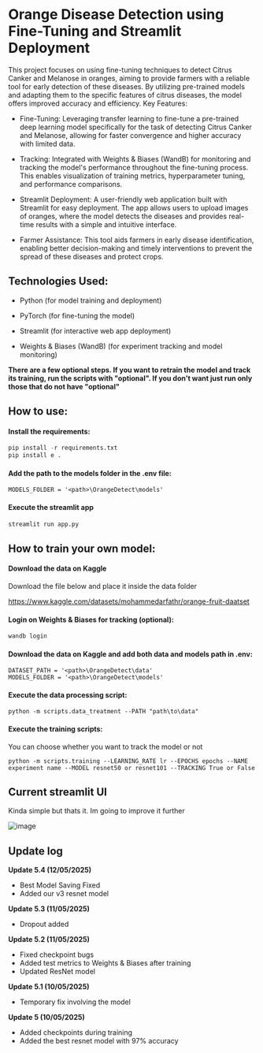 # Orange Disease Detection using Fine-Tuning and Streamlit Deployment


This project focuses on using fine-tuning techniques to detect Citrus Canker and Melanose in oranges, aiming to provide farmers with a reliable tool for early detection of these diseases. By utilizing pre-trained models and adapting them to the specific features of citrus diseases, the model offers improved accuracy and efficiency.
Key Features:

- Fine-Tuning: Leveraging transfer learning to fine-tune a pre-trained deep learning model specifically for the task of detecting Citrus Canker and Melanose, allowing for faster convergence and higher accuracy with limited data.

- Tracking: Integrated with Weights & Biases (WandB) for monitoring and tracking the model's performance throughout the fine-tuning process. This enables visualization of training metrics, hyperparameter tuning, and performance comparisons.

- Streamlit Deployment: A user-friendly web application built with Streamlit for easy deployment. The app allows users to upload images of oranges, where the model detects the diseases and provides real-time results with a simple and intuitive interface.

- Farmer Assistance: This tool aids farmers in early disease identification, enabling better decision-making and timely interventions to prevent the spread of these diseases and protect crops.
  

## Technologies Used:

- Python (for model training and deployment)

- PyTorch (for fine-tuning the model)

- Streamlit (for interactive web app deployment)

- Weights & Biases (WandB) (for experiment tracking and model monitoring)

**There are a few optional steps. If you want to retrain the model and track its training, run the scripts with "optional". If you don't want just run only those that do not have "optional"**


## How to use:


#### Install the requirements:

```python
pip install -r requirements.txt
pip install e . 
```

#### Add the path to the models folder in the .env file:

```
MODELS_FOLDER = '<path>\OrangeDetect\models'
```

#### Execute the streamlit app

```python
streamlit run app.py
```

## How to train your own model:

#### Download the data on Kaggle

Download the file below and place it inside the data folder

https://www.kaggle.com/datasets/mohammedarfathr/orange-fruit-daatset

#### Login on Weights & Biases for tracking (optional):

```python
wandb login
```

#### Download the data on Kaggle and add both data and models path in .env:

```
DATASET_PATH = '<path>\OrangeDetect\data'
MODELS_FOLDER = '<path>\OrangeDetect\models'
```
#### Execute the data processing script:

```
python -m scripts.data_treatment --PATH "path\to\data"
```
#### Execute the training scripts:
You can choose whether you want to track the model or not
```
python -m scripts.training --LEARNING_RATE lr --EPOCHS epochs --NAME experiment name --MODEL resnet50 or resnet101 --TRACKING True or False
```

## Current streamlit UI

Kinda simple but thats it. Im going to improve it further

![image](https://github.com/user-attachments/assets/334d15fc-4acb-401a-bccd-47354f56d27c)

## Update log

**Update 5.4 (12/05/2025)** 
- Best Model Saving Fixed
- Added our v3 resnet model

**Update 5.3 (11/05/2025)**
- Dropout added

**Update 5.2 (11/05/2025)**
- Fixed checkpoint bugs
- Added test metrics to Weights & Biases after training
- Updated ResNet model

**Update 5.1 (10/05/2025)**
- Temporary fix involving the model

**Update 5 (10/05/2025)**

- Added checkpoints during training
- Added the best resnet model with 97% accuracy
